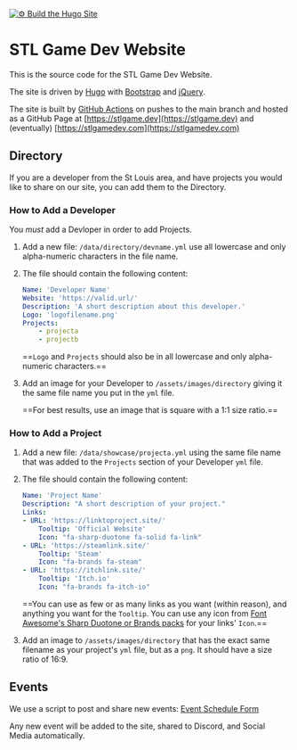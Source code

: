 [![⚙ Build the Hugo Site](https://github.com/AxolStudio/STLGameDevSite/actions/workflows/hugo-build.yaml/badge.svg)](https://github.com/AxolStudio/STLGameDevSite/actions/workflows/hugo-build.yaml)

# STL Game Dev Website

This is the source code for the STL Game Dev Website.

The site is driven by [Hugo](https://gohugo.io/) with [Bootstrap](https://getbootstrap.com/) and [jQuery](https://jquery.com/).

The site is built by [GitHub Actions](https://github.com/AxolStudio/STLGameDevSite/actions) on pushes to the main branch and hosted as a GitHub Page at [https://stlgame.dev](https://stlgame.dev) and (eventually) [https://stlgamedev.com](https://stlgamedev.com)

## Directory

If you are a developer from the St Louis area, and have projects you would like to share on our site, you can add them to the Directory.

### How to Add a Developer

You *must* add a Devloper in order to add Projects.

1. Add a new file: `/data/directory/devname.yml` use all lowercase and only alpha-numeric characters in the file name.
2. The file should contain the following content:

    ```yaml
    Name: 'Developer Name'
    Website: 'https://valid.url/'
    Description: 'A short description about this developer.'
    Logo: 'logofilename.png'
    Projects:
        - projecta
        - projectb
    ```

    ==`Logo` and `Projects` should also be in all lowercase and only alpha-numeric characters.==

3. Add an image for your Developer to `/assets/images/directory` giving it the same file name you put in the `yml` file.

    ==For best results, use an image that is square with a 1:1 size ratio.==

### How to Add a Project

1. Add a new file: `/data/showcase/projecta.yml` using the same file name that was added to the `Projects` section of your Developer `yml` file.
2. The file should contain the following content:

    ```yaml
    Name: 'Project Name'
    Description: "A short description of your project."
    Links:
    - URL: 'https://linktoproject.site/'
        Tooltip: 'Official Website'
        Icon: "fa-sharp-duotone fa-solid fa-link"
    - URL: 'https://steamlink.site/'
        Tooltip: 'Steam'
        Icon: "fa-brands fa-steam"
    - URL: 'https://itchlink.site/'
        Tooltip: 'Itch.io'
        Icon: "fa-brands fa-itch-io"
    ```

    ==You can use as few or as many links as you want (within reason), and anything you want for the `Tooltip`. You can use any icon from [Font Awesome's Sharp Duotone or Brands packs](https://fontawesome.com/search?o=r&f=sharp-duotone%2Cbrands) for your links' `Icon`.==

3. Add an image to `/assets/images/directory` that has the exact same filename as your project's `yml` file, but as a `png`. It should have a size ratio of 16:9.

## Events

We use a script to post and share new events: [Event Schedule Form](https://forms.gle/eAdAhLC9Q5LKzZLk9)

Any new event will be added to the site, shared to Discord, and Social Media automatically.


